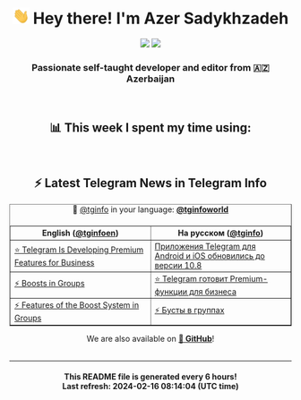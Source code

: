 <div align="center">
	<div>
		<h1>
      <img src="./assets/hi.gif" width="30px"> Hey there! I'm Azer Sadykhzadeh
    </h1>
    <img height="18" src="https://komarev.com/ghpvc/?username=sadykhzadeh&label=Views&color=2081c1&style=flat-square" />
		<a href="https://wakatime.com/Azer"> <img height="18" src="https://wakatime.com/badge/user/f80ae27a-c328-426f-a381-bc84136e2dd6.svg" /> </a>
    <h3>
      Passionate self-taught developer and editor from 🇦🇿 Azerbaijan
    </h3>
  </div>
  <br>

<h2>📊 This week I spent my time using:</h2>

<!--START_SECTION:waka-->
<!--END_SECTION:waka-->

<br>

<h2>⚡️ Latest Telegram News in Telegram Info</h2>
  <table border>
		<tr>
			<th width="50%">English (<a href="https://t.me/tginfoen">@tginfoen</a>)</th>
			<th>На русском (<a href="https://t.me/tginfo">@tginfo</a>)</th>
		</tr>
		<caption>🚩 <a href="https://t.me/tginfo">@tginfo</a> in your language: <a href="https://t.me/tginfoworld"><b>@tginfoworld</b></a><caption/>
  <tr><td><a href="https://t.me/tginfoen/1849">⭐ Telegram Is Developing Premium Features for Business</a></td>
    <td><a href="https://t.me/tginfo/3937">Приложения Telegram для Android и iOS обновились до версии 10.8 </a></td></tr><tr><td><a href="https://t.me/tginfoen/1848">⚡ Boosts in Groups</a></td>
    <td><a href="https://t.me/tginfo/3936">⭐ Telegram готовит Premium-функции для бизнеса</a></td></tr><tr><td><a href="https://t.me/tginfoen/1847">⚡ Features of the Boost System in Groups</a></td>
    <td><a href="https://t.me/tginfo/3935">⚡ Бусты в группах</a></td></tr>
</table>
We are also available on <a href="https://github.com/tginfo"><b>🐙 GitHub</b></a>!
</div>

<br>
<hr>
<h4 align="center">This README file is generated <b>every 6 hours</b>!</br>Last refresh: <b>2024-02-16 08:14:04 (UTC time)</b></h4>
